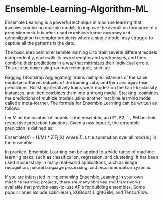 # Ensemble-Learning-Algorithm-ML
Ensemble Learning is a powerful technique in machine learning that involves combining multiple models to improve the overall performance of a prediction task. It is often used to achieve better accuracy and generalization in complex problems where a single model may struggle to capture all the patterns in the data.

The basic idea behind ensemble learning is to train several different models independently, each with its own strengths and weaknesses, and then combine their predictions in a way that minimizes their individual errors. This can be done using various techniques, such as:

Bagging (Bootstrap Aggregating): trains multiple instances of the same model on different subsets of the training data, and then averages their predictions.
Boosting: iteratively trains weak models on the hard-to-classify instances, and then combines them into a strong model.
Stacking: combines the predictions of multiple models using another machine learning model, called a meta-learner.
The formula for Ensemble Learning can be written as follows:

Let M be the number of models in the ensemble, and F1, F2, ..., FM be their respective prediction functions. Given a new input X, the ensemble prediction is defined as:


Ensemble(X) = (1/M) * Σ Fj(X)
where Σ is the summation over all models j in the ensemble.

In practice, Ensemble Learning can be applied to a wide range of machine learning tasks, such as classification, regression, and clustering. It has been used successfully in many real-world applications, such as image recognition, natural language processing, and recommendation systems.

If you are interested in implementing Ensemble Learning in your own machine learning projects, there are many libraries and frameworks available that provide easy-to-use APIs for building ensembles. Some popular ones include scikit-learn, XGBoost, LightGBM, and TensorFlow.

